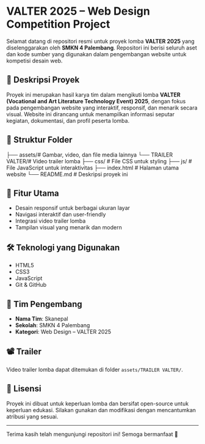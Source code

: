 <h1>
  <a href="https://zawaruno.github.io/VALTER-2025/" style="text-decoration: none; color: inherit;">
    VALTER 2025 – Web Design Competition Project
  </a>
</h1>

Selamat datang di repositori resmi untuk proyek lomba **VALTER 2025** yang diselenggarakan oleh **SMKN 4 Palembang**. Repositori ini berisi seluruh aset dan kode sumber yang digunakan dalam pengembangan website untuk kompetisi desain web.

## 📌 Deskripsi Proyek

Proyek ini merupakan hasil karya tim dalam mengikuti lomba **VALTER (Vocational and Art Literature Technology Event) 2025**, dengan fokus pada pengembangan website yang interaktif, responsif, dan menarik secara visual. Website ini dirancang untuk menampilkan informasi seputar kegiatan, dokumentasi, dan profil peserta lomba.

## 📁 Struktur Folder
├── assets/# Gambar, video, dan file media lainnya 
   └── TRAILER VALTER/# Video trailer lomba 
├── css/ # File CSS untuk styling 
├── js/ # File JavaScript untuk interaktivitas 
├── index.html # Halaman utama website 
  └── README.md # Deskripsi proyek ini


## 🚀 Fitur Utama

- Desain responsif untuk berbagai ukuran layar
- Navigasi interaktif dan user-friendly
- Integrasi video trailer lomba
- Tampilan visual yang menarik dan modern

## 🛠️ Teknologi yang Digunakan

- HTML5
- CSS3
- JavaScript
- Git & GitHub

## 👥 Tim Pengembang

- **Nama Tim**: Skanepal
- **Sekolah**: SMKN 4 Palembang
- **Kategori**: Web Design – VALTER 2025

## 📽️ Trailer

Video trailer lomba dapat ditemukan di folder `assets/TRAILER VALTER/`.

## 📄 Lisensi

Proyek ini dibuat untuk keperluan lomba dan bersifat open-source untuk keperluan edukasi. Silakan gunakan dan modifikasi dengan mencantumkan atribusi yang sesuai.

---

Terima kasih telah mengunjungi repositori ini! Semoga bermanfaat 🎉
